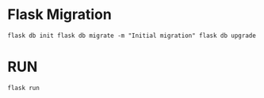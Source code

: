 # Flask Migration

`flask db init
flask db migrate -m "Initial migration"
flask db upgrade
`

# RUN

`flask run`
